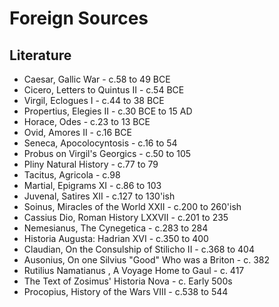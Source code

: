 # Foreign Sources

## Literature

* Caesar, Gallic War - c.58 to 49 BCE
* Cicero, Letters to Quintus II - c.54 BCE
* Virgil, Eclogues I - c.44 to 38 BCE
* Propertius, Elegies II - c.30 BCE to 15 AD
* Horace, Odes  - c.23 to 13 BCE
* Ovid, Amores II - c.16 BCE
* Seneca, Apocolocyntosis - c.16 to 54
* Probus on Virgil's Georgics - c.50 to 105
* Pliny Natural History - c.77 to 79
* Tacitus, Agricola - c.98 
* Martial, Epigrams XI - c.86 to 103
* Juvenal, Satires XII - c.127 to 130'ish
* Soinus, Miracles of the World XXII - c.200 to 260'ish
* Cassius Dio, Roman History LXXVII - c.201 to 235 
* Nemesianus, The Cynegetica - c.283 to 284 
* Historia Augusta: Hadrian XVI - c.350 to 400 
* Claudian, On the Consulship of Stilicho II - c.368 to 404 
* Ausonius, On one Silvius "Good" Who was a Briton - c. 382
* Rutilius Namatianus , A Voyage Home to Gaul - c. 417 
* The Text of Zosimus' Historia Nova - c. Early 500s
* Procopius, History of the Wars VIII - c.538 to 544 

